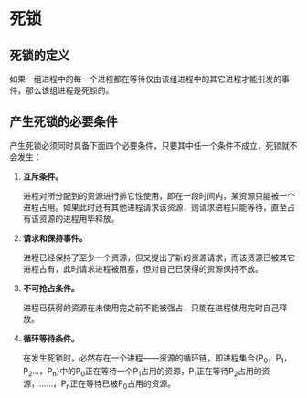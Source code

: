 # 死锁 #
## 死锁的定义 ##
如果一组进程中的每一个进程都在等待仅由该组进程中的其它进程才能引发的事件，那么该组进程是死锁的。

## 产生死锁的必要条件 ##
产生死锁必须同时具备下面四个必要条件，只要其中任一个条件不成立，死锁就不会发生：

1. **互斥条件。**
 
	进程对所分配到的资源进行排它性使用，即在一段时间内，某资源只能被一个进程占用。如果此时还有其他进程请求该资源，则请求进程只能等待，直至占有该资源的进程用毕释放。
2. **请求和保持事件。**

	进程已经保持了至少一个资源，但又提出了新的资源请求，而该资源已被其它进程占有，此时请求进程被阻塞，但对自己已获得的资源保持不放。
3. **不可抢占条件。**

	进程已获得的资源在未使用完之前不能被强占，只能在进程使用完时自己释放。
4. **循环等待条件。**

	在发生死锁时，必然存在一个进程——资源的循环链，即进程集合{P<sub>0</sub>，P<sub>1</sub>，P<sub>2</sub>…，P<sub>n</sub>}中的P<sub>0</sub>正在等待一个P<sub>1</sub>占用的资源，P<sub>1</sub>正在等待P<sub>2</sub>占用的资源，……，P<sub>n</sub>正在等待已被P<sub>0</sub>占用的资源。